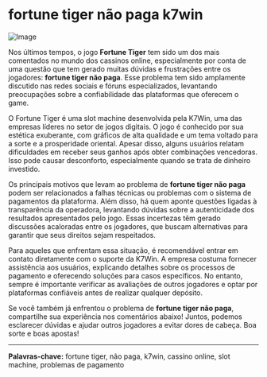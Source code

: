 # fortune tiger não paga k7win

![Image](https://github.com/user-attachments/assets/b9de9dee-b60e-46a0-9e49-3c6ca594ed6f)

Nos últimos tempos, o jogo **Fortune Tiger** tem sido um dos mais comentados no mundo dos cassinos online, especialmente por conta de uma questão que tem gerado muitas dúvidas e frustrações entre os jogadores: **fortune tiger não paga**. Esse problema tem sido amplamente discutido nas redes sociais e fóruns especializados, levantando preocupações sobre a confiabilidade das plataformas que oferecem o game.

O Fortune Tiger é uma slot machine desenvolvida pela K7Win, uma das empresas líderes no setor de jogos digitais. O jogo é conhecido por sua estética exuberante, com gráficos de alta qualidade e um tema voltado para a sorte e a prosperidade oriental. Apesar disso, alguns usuários relatam dificuldades em receber seus ganhos após obter combinações vencedoras. Isso pode causar desconforto, especialmente quando se trata de dinheiro investido.

Os principais motivos que levam ao problema de **fortune tiger não paga** podem ser relacionados a falhas técnicas ou problemas com o sistema de pagamentos da plataforma. Além disso, há quem aponte questões ligadas à transparência da operadora, levantando dúvidas sobre a autenticidade dos resultados apresentados pelo jogo. Essas incertezas têm gerado discussões acaloradas entre os jogadores, que buscam alternativas para garantir que seus direitos sejam respeitados.

Para aqueles que enfrentam essa situação, é recomendável entrar em contato diretamente com o suporte da K7Win. A empresa costuma fornecer assistência aos usuários, explicando detalhes sobre os processos de pagamento e oferecendo soluções para casos específicos. No entanto, sempre é importante verificar as avaliações de outros jogadores e optar por plataformas confiáveis antes de realizar qualquer depósito.

Se você também já enfrentou o problema de **fortune tiger não paga**, compartilhe sua experiência nos comentários abaixo! Juntos, podemos esclarecer dúvidas e ajudar outros jogadores a evitar dores de cabeça. Boa sorte e boas apostas!  

--- 

**Palavras-chave:** fortune tiger, não paga, k7win, cassino online, slot machine, problemas de pagamento